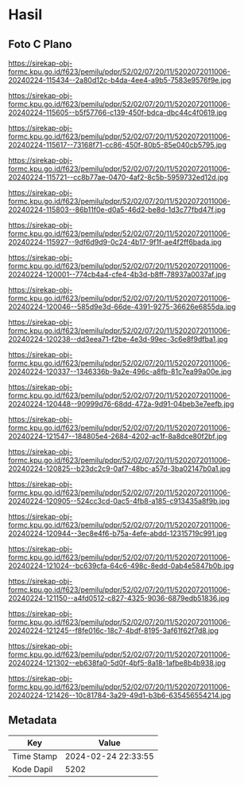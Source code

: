 # Hasil

## Foto C Plano

https://sirekap-obj-formc.kpu.go.id/f623/pemilu/pdpr/52/02/07/20/11/5202072011006-20240224-115434--2a80d12c-b4da-4ee4-a9b5-7583e9576f9e.jpg

https://sirekap-obj-formc.kpu.go.id/f623/pemilu/pdpr/52/02/07/20/11/5202072011006-20240224-115605--b5f57766-c139-450f-bdca-dbc44c4f0619.jpg

https://sirekap-obj-formc.kpu.go.id/f623/pemilu/pdpr/52/02/07/20/11/5202072011006-20240224-115617--73168f71-cc86-450f-80b5-85e040cb5795.jpg

https://sirekap-obj-formc.kpu.go.id/f623/pemilu/pdpr/52/02/07/20/11/5202072011006-20240224-115721--cc8b77ae-0470-4af2-8c5b-5959732ed12d.jpg

https://sirekap-obj-formc.kpu.go.id/f623/pemilu/pdpr/52/02/07/20/11/5202072011006-20240224-115803--86b11f0e-d0a5-46d2-be8d-1d3c77fbd47f.jpg

https://sirekap-obj-formc.kpu.go.id/f623/pemilu/pdpr/52/02/07/20/11/5202072011006-20240224-115927--9df6d9d9-0c24-4b17-9f1f-ae4f2ff6bada.jpg

https://sirekap-obj-formc.kpu.go.id/f623/pemilu/pdpr/52/02/07/20/11/5202072011006-20240224-120001--774cb4a4-cfe4-4b3d-b8ff-78937a0037af.jpg

https://sirekap-obj-formc.kpu.go.id/f623/pemilu/pdpr/52/02/07/20/11/5202072011006-20240224-120046--585d9e3d-66de-4391-9275-36626e6855da.jpg

https://sirekap-obj-formc.kpu.go.id/f623/pemilu/pdpr/52/02/07/20/11/5202072011006-20240224-120238--dd3eea71-f2be-4e3d-99ec-3c6e8f9dfba1.jpg

https://sirekap-obj-formc.kpu.go.id/f623/pemilu/pdpr/52/02/07/20/11/5202072011006-20240224-120337--1346336b-9a2e-496c-a8fb-81c7ea99a00e.jpg

https://sirekap-obj-formc.kpu.go.id/f623/pemilu/pdpr/52/02/07/20/11/5202072011006-20240224-120448--90999d76-68dd-472a-9d91-04beb3e7eefb.jpg

https://sirekap-obj-formc.kpu.go.id/f623/pemilu/pdpr/52/02/07/20/11/5202072011006-20240224-121547--184805e4-2684-4202-ac1f-8a8dce80f2bf.jpg

https://sirekap-obj-formc.kpu.go.id/f623/pemilu/pdpr/52/02/07/20/11/5202072011006-20240224-120825--b23dc2c9-0af7-48bc-a57d-3ba02147b0a1.jpg

https://sirekap-obj-formc.kpu.go.id/f623/pemilu/pdpr/52/02/07/20/11/5202072011006-20240224-120905--524cc3cd-0ac5-4fb8-a185-c913435a8f9b.jpg

https://sirekap-obj-formc.kpu.go.id/f623/pemilu/pdpr/52/02/07/20/11/5202072011006-20240224-120944--3ec8e4f6-b75a-4efe-abdd-12315719c991.jpg

https://sirekap-obj-formc.kpu.go.id/f623/pemilu/pdpr/52/02/07/20/11/5202072011006-20240224-121024--bc639cfa-64c6-498c-8edd-0ab4e5847b0b.jpg

https://sirekap-obj-formc.kpu.go.id/f623/pemilu/pdpr/52/02/07/20/11/5202072011006-20240224-121150--a4fd0512-c827-4325-9036-6879edb51836.jpg

https://sirekap-obj-formc.kpu.go.id/f623/pemilu/pdpr/52/02/07/20/11/5202072011006-20240224-121245--f8fe016c-18c7-4bdf-8195-3af61f62f7d8.jpg

https://sirekap-obj-formc.kpu.go.id/f623/pemilu/pdpr/52/02/07/20/11/5202072011006-20240224-121302--eb638fa0-5d0f-4bf5-8a18-1afbe8b4b938.jpg

https://sirekap-obj-formc.kpu.go.id/f623/pemilu/pdpr/52/02/07/20/11/5202072011006-20240224-121426--10c81784-3a29-49d1-b3b6-635456554214.jpg


## Metadata

| Key        | Value               |
| ---------- | ------------------- |
| Time Stamp | 2024-02-24 22:33:55 |
| Kode Dapil | 5202                |



